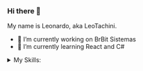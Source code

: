 ### Hi there 👋
My name is Leonardo, aka LeoTachini.

- 🔭 I’m currently working on BrBit Sistemas
- 🌱 I’m currently learning React and C#
<!--
**leotachini/leotachini** is a ✨ _special_ ✨ repository because its `README.md` (this file) appears on your GitHub profile.

Here are some ideas to get you started:

- 🔭 I’m currently working on BrBit Sistemas
- 🌱 I’m currently learning React and C#
- 👯 I’m looking to collaborate on ...
- 🤔 I’m looking for help with ...
- 💬 Ask me about ...
- 📫 How to reach me: ...
- 😄 Pronouns: ...
- ⚡ Fun fact: ...
-->

   <details>
    <summary>My Skills:</summary>
      <br><br>
    <div>
        <img align="center" alt="HTML" height="40" width="40" src="https://skillicons.dev/icons?i=html"/>  
        <img align="center" alt="CSS" height="40" width="40" src="https://skillicons.dev/icons?i=css"/>
        <img align="center" alt="JavaScript" height="40" width="40" src="https://skillicons.dev/icons?i=javascript">
        <img align="center" alt="TypeScript" height="40" width="40" src="https://skillicons.dev/icons?i=typescript"/>
        <img align="center" alt="ReactJs" height="40" width="40" src="https://skillicons.dev/icons?i=react"/>
        <img align="center" alt="Git" height="40" width="40" src="https://skillicons.dev/icons?i=git"/>
        <img align="center" alt="GitHub" height="40" width="40" src="https://skillicons.dev/icons?i=github"/>
    </div>
      **Exemplo de substituindo com informações:**
```md
[![Top Langs](https://github-readme-stats.vercel.app/api/top-langs/?username={usuario})](https://github.com/{usuario}/github-readme-stats)
```
O código acima é o código base, agora irei substituir com minhas informações pessoais:
```md
[![Top Langs](https://github-readme-stats.vercel.app/api/top-langs/?username=DiasEllen26)](https://github.com/DiasEllen26/github-readme-stats)
```
[![Top Langs](https://github-readme-stats.vercel.app/api/top-langs/?username=DiasEllen26)](https://github.com/DiasEllen26/github-readme-stats)


## Temas:
| Tema | URL |
| ------ | --- |
| ![Top Langs](https://github-readme-stats.vercel.app/api/top-langs/?username=DiasEllen26&layout=compact) | `![Top Langs](https://github-readme-stats.vercel.app/api/top-langs/?username=DiasEllen26&layout=compact)` |
| [![Top Langs](https://github-readme-stats.vercel.app/api/top-langs/?username=DiasEllen26&layout=donut)](https://github.com/DiasEllen26/github-readme-stats) | `[![Top Langs](https://github-readme-stats.vercel.app/api/top-langs/?username=DiasEllen26&layout=donut)](https://github.com/DiasEllen26/github-readme-stats)` |
| [![Top Langs](https://github-readme-stats.vercel.app/api/top-langs/?username=DiasEllen26&layout=donut-vertical)](https://github.com/DiasEllen26/github-readme-stats) | `[![Top Langs](https://github-readme-stats.vercel.app/api/top-langs/?username=DiasEllen26&layout=donut-vertical)](https://github.com/DiasEllen26/github-readme-stats)` |
| [![Top Langs](https://github-readme-stats.vercel.app/api/top-langs/?username=DiasEllen26&layout=pie)](https://github.com/DiasEllen26/github-readme-stats) | `[![Top Langs](https://github-readme-stats.vercel.app/api/top-langs/?username=DiasEllen26&layout=pie)](https://github.com/DiasEllen26/github-readme-stats)` |
| ![Top Langs](https://github-readme-stats.vercel.app/api/top-langs/?username=DiasEllen26&hide_progress=true) | `![Top Langs](https://github-readme-stats.vercel.app/api/top-langs/?username=DiasEllen26&hide_progress=true)` |
</details>
<!--colocar api pokemon aleatorio-->
